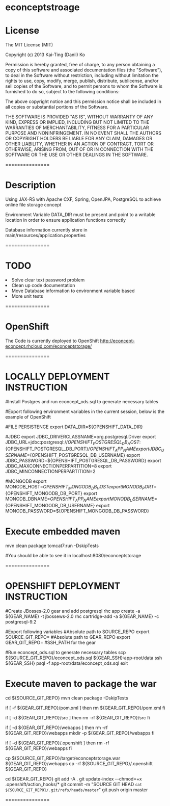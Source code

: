 econceptstroage
===============

License
===============

The MIT License (MIT)

Copyright (c) 2013 Kai-Ting (Danil) Ko

Permission is hereby granted, free of charge, to any person obtaining a copy
of this software and associated documentation files (the "Software"), to deal
in the Software without restriction, including without limitation the rights
to use, copy, modify, merge, publish, distribute, sublicense, and/or sell
copies of the Software, and to permit persons to whom the Software is
furnished to do so, subject to the following conditions:

The above copyright notice and this permission notice shall be included in
all copies or substantial portions of the Software.

THE SOFTWARE IS PROVIDED "AS IS", WITHOUT WARRANTY OF ANY KIND, EXPRESS OR
IMPLIED, INCLUDING BUT NOT LIMITED TO THE WARRANTIES OF MERCHANTABILITY,
FITNESS FOR A PARTICULAR PURPOSE AND NONINFRINGEMENT. IN NO EVENT SHALL THE
AUTHORS OR COPYRIGHT HOLDERS BE LIABLE FOR ANY CLAIM, DAMAGES OR OTHER
LIABILITY, WHETHER IN AN ACTION OF CONTRACT, TORT OR OTHERWISE, ARISING FROM,
OUT OF OR IN CONNECTION WITH THE SOFTWARE OR THE USE OR OTHER DEALINGS IN
THE SOFTWARE.

===============


Description
===============

Using JAX-RS with Apache CXF, Spring, OpenJPA, PostgreSQL to achieve online file storage concept

Environment Variable DATA_DIR must be present and point to a writable location in order to ensure application functions correctly

Database information currently store in main/resources/application.properties

===============


TODO
===============
<li>Solve clear text password problem</li>
<li>Clean up code documentation</li>
<li>Move Database information to environment variable based</li>
<li>More unit tests</li>

===============

OpenShift
===============

The Code is currently deployed to OpenShift
http://econcept-econcept.rhcloud.com/econceptstorage/

===============

LOCALLY DEPLOYMENT INSTRUCTION
===============

#Install Postgres and run econcept_ods.sql to generate necessary tables

#Export following environment variables in the current session, below is the example of OpenShift

#FILE PERSISTENCE
export DATA_DIR=${OPENSHIFT_DATA_DIR}

#JDBC
export JDBC_DRIVERCLASSNAME=org.postgresql.Driver
export JDBC_URL=jdbc:postgresql://${OPENSHIFT_POSTGRESQL_DB_HOST}:${OPENSHIFT_POSTGRESQL_DB_PORT}/${OPENSHIFT_APP_NAME}
export JDBC_USERNAME=${OPENSHIFT_POSTGRESQL_DB_USERNAME}
export JDBC_PASSWORD=${OPENSHIFT_POSTGRESQL_DB_PASSWORD}
export JDBC_MAXCONNECTIONPERPARTITION=8
export JDBC_MINCONNECTIONPERPARTITION=2

#MONGODB
export MONODB_HOST=${OPENSHIFT_MONGODB_DB_HOST}
export MONODB_PORT=${OPENSHIFT_MONGODB_DB_PORT}
export MONODB_DBNAME=${OPENSHIFT_APP_NAME}
export MONODB_USERNAME=${OPENSHIFT_MONGODB_DB_USERNAME}
export MONODB_PASSWORD=${OPENSHIFT_MONGODB_DB_PASSWORD}

# Execute embedded maven
mvn clean package tomcat7:run -DskipTests

#You should be able to see it in localhost:8080/econceptstorage

===============

OPENSHIFT DEPLOYMENT INSTRUCTION
===============

#Create JBosses-2.0 gear and add postgresql
rhc app create -a ${GEAR_NAME} -t jbossews-2.0
rhc cartridge-add -a ${GEAR_NAME} -c postgresql-9.2

#Export following variables
#Absolute path to SOURCE_REPO
export SOURCE_GIT_REPO=
#Absolute path to GEAR_REPO
export GEAR_GIT_REPO=
#SSH_PATH for the gear

#Run econcept_ods.sql to generate necessary tables
scp  ${SOURCE_GIT_REPO}/econcept_ods.sql ${GEAR_SSH}:app-root/data
ssh  ${GEAR_SSH}
psql -f app-root/data/econcept_ods.sql
exit

# Execute maven to package the war
cd ${SOURCE_GIT_REPO}
mvn clean package -DskipTests

if [ -f ${GEAR_GIT_REPO}/pom.xml ]
then
	rm ${GEAR_GIT_REPO}/pom.xml 
fi

if [ -d ${GEAR_GIT_REPO}/src ]
then
	rm -rf ${GEAR_GIT_REPO}/src
fi

if [ -d ${GEAR_GIT_REPO}/webapps ]
then
	rm -rf ${GEAR_GIT_REPO}/webapps
	mkdir -p ${GEAR_GIT_REPO}/webapps
fi

if [ -d ${GEAR_GIT_REPO}/.openshift ]
then
	rm -rf ${GEAR_GIT_REPO}/webapps
fi

cp ${SOURCE_GIT_REPO}/target/econceptstorage.war ${GEAR_GIT_REPO}/webapps
cp -rf ${SOURCE_GIT_REPO}/.openshift ${GEAR_GIT_REPO}

cd ${GEAR_GIT_REPO}
git add -A .
git update-index --chmod=+x .openshift/action_hooks/*
git commit -m "SOURCE GIT HEAD `cat ${SOURCE_GIT_REPO}/.git/refs/heads/master`"
git push origin master

===============
